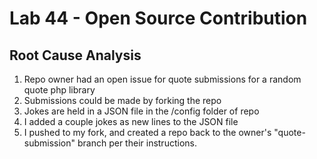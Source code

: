 # Lab 44 - Open Source Contribution

## Root Cause Analysis
1. Repo owner had an open issue for quote submissions for a random quote php library
2. Submissions could be made by forking the repo
3. Jokes are held in a JSON file in the /config folder of repo
2. I added a couple jokes as new lines to the JSON file
1. I pushed to my fork, and created a repo back to the owner's "quote-submission" branch per their instructions.
